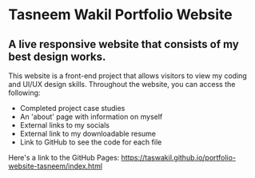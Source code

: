 # Tasneem Wakil Portfolio Website

## A live responsive website that consists of my best design works.

This website is a front-end project that allows visitors to view my coding and UI/UX design skills.  Throughout the website, you can access the following:

* Completed project case studies 
* An 'about' page with information on myself
* External links to my socials
* External link to my downloadable resume
* Link to GitHub to see the code for each file

Here's a link to the GitHub Pages: https://taswakil.github.io/portfolio-website-tasneem/index.html
